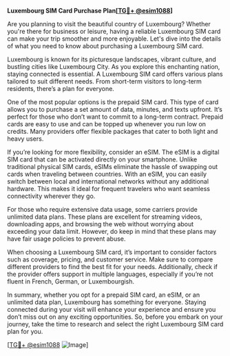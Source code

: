 **Luxembourg SIM Card Purchase Plan[[TG💪+ @esim1088](https://t.me/s/esim1088)]**

Are you planning to visit the beautiful country of Luxembourg? Whether you're there for business or leisure, having a reliable Luxembourg SIM card can make your trip smoother and more enjoyable. Let's dive into the details of what you need to know about purchasing a Luxembourg SIM card.

Luxembourg is known for its picturesque landscapes, vibrant culture, and bustling cities like Luxembourg City. As you explore this enchanting nation, staying connected is essential. A Luxembourg SIM card offers various plans tailored to suit different needs. From short-term visitors to long-term residents, there’s a plan for everyone.

One of the most popular options is the prepaid SIM card. This type of card allows you to purchase a set amount of data, minutes, and texts upfront. It’s perfect for those who don’t want to commit to a long-term contract. Prepaid cards are easy to use and can be topped up whenever you run low on credits. Many providers offer flexible packages that cater to both light and heavy users.

If you’re looking for more flexibility, consider an eSIM. The eSIM is a digital SIM card that can be activated directly on your smartphone. Unlike traditional physical SIM cards, eSIMs eliminate the hassle of swapping out cards when traveling between countries. With an eSIM, you can easily switch between local and international networks without any additional hardware. This makes it ideal for frequent travelers who want seamless connectivity wherever they go.

For those who require extensive data usage, some carriers provide unlimited data plans. These plans are excellent for streaming videos, downloading apps, and browsing the web without worrying about exceeding your data limit. However, do keep in mind that these plans may have fair usage policies to prevent abuse.

When choosing a Luxembourg SIM card, it’s important to consider factors such as coverage, pricing, and customer service. Make sure to compare different providers to find the best fit for your needs. Additionally, check if the provider offers support in multiple languages, especially if you’re not fluent in French, German, or Luxembourgish.

In summary, whether you opt for a prepaid SIM card, an eSIM, or an unlimited data plan, Luxembourg has something for everyone. Staying connected during your visit will enhance your experience and ensure you don’t miss out on any exciting opportunities. So, before you embark on your journey, take the time to research and select the right Luxembourg SIM card plan for you.

[[TG💪+ @esim1088](https://t.me/s/esim1088) ![Image](https://i.postimg.cc/Y0z9fWf4/image.png)]